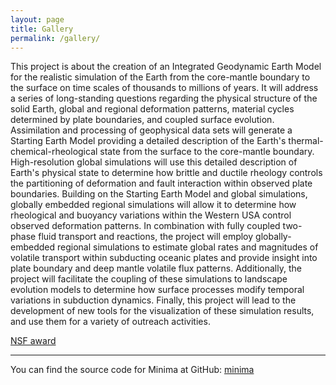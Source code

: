 ```yaml
---
layout: page
title: Gallery
permalink: /gallery/
---
```




This project is about the creation of an Integrated Geodynamic Earth Model for the realistic simulation of the Earth from the core-mantle boundary to the surface on time scales of thousands to millions of years. It will address a series of long-standing questions regarding the physical structure of the solid Earth, global and regional deformation patterns, material cycles determined by plate boundaries, and coupled surface evolution. Assimilation and processing of geophysical data sets will generate a Starting Earth Model providing a detailed description of the Earth's thermal-chemical-rheological state from the surface to the core-mantle boundary. High-resolution global simulations will use this detailed description of Earth's physical state to determine how brittle and ductile rheology controls the partitioning of deformation and fault interaction within observed plate boundaries. Building on the Starting Earth Model and global simulations, globally embedded regional simulations will allow it to determine how rheological and buoyancy variations within the Western USA control observed deformation patterns. In combination with fully coupled two-phase fluid transport and reactions, the project will employ globally-embedded regional simulations to estimate global rates and magnitudes of volatile transport within subducting oceanic plates and provide insight into plate boundary and deep mantle volatile flux patterns. Additionally, the project will facilitate the coupling of these simulations to landscape evolution models to determine how surface processes modify temporal variations in subduction dynamics. Finally, this project will lead to the development of new tools for the visualization of these simulation results, and use them for a variety of outreach activities.

[NSF award](https://www.nsf.gov/awardsearch/showAward?AWD_ID=1925595&HistoricalAwards=false)

---

You can find the source code for Minima at GitHub:
[minima](https://github.com/jekyll/minima)
